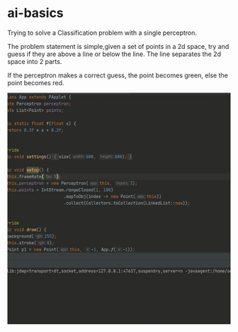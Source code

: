 # ai-basics
Trying to solve a Classification problem with a single perceptron.

The problem statement is simple,given a set of points in a 2d space, try and guess if they are above a line or below the line.
The line separates the 2d space into 2 parts.

If the perceptron makes a correct guess, the point becomes green, else the point becomes red.

![classification](classification.gif)
